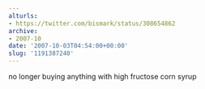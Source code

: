 ```yaml
---
alturls:
- https://twitter.com/bismark/status/308654862
archive:
- 2007-10
date: '2007-10-03T04:54:00+00:00'
slug: '1191387240'
---
```


no longer buying anything with high fructose corn syrup

